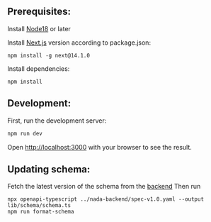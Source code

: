 ## Prerequisites:

Install [Node18](https://nodejs.org/en) or later


Install [Next.js](https://nextjs.org) version according to package.json:
```
npm install -g next@14.1.0
```
Install dependencies:
```
npm install
```
## Development:
First, run the development server:

```bash
npm run dev
```

Open [http://localhost:3000](http://localhost:3000) with your browser to see the result.

## Updating schema:

Fetch the latest version of the schema from the [backend](https://github.com/navikt/nada-backend/blob/main/spec-v1.0.yaml)
Then run

```
npx openapi-typescript ../nada-backend/spec-v1.0.yaml --output lib/schema/schema.ts
npm run format-schema
```
